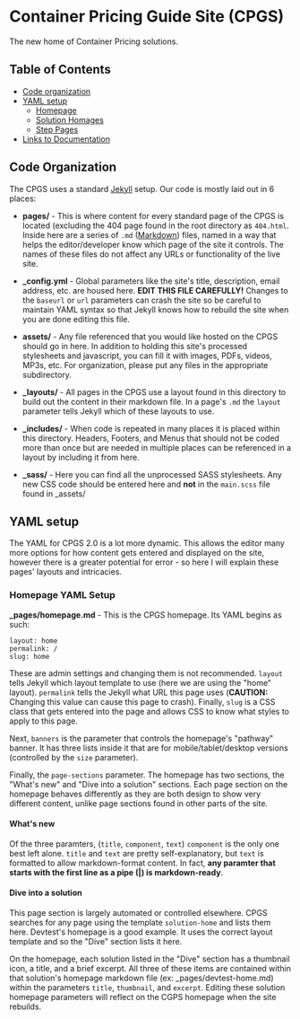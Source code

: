 # Container Pricing Guide Site (CPGS)
The new home of Container Pricing solutions.

## Table of Contents
* [Code organization](#code-org)
* [YAML setup](#yaml-setup)
    * [Homepage](#yaml-homepage)
    * [Solution Homages](#yaml-solution-homepage)
    * [Step Pages](#yaml-step-pages)
* [Links to Documentation](#docs)

<a name="code-org"></a>
## Code Organization
The CPGS uses a standard [Jekyll](https://jekyllrb.com) setup. Our code is mostly laid out in 6 places:
* __pages/__ - This is where content for every standard page of the CPGS is located (excluding the 404 page found in the root directory as `404.html`. Inside here are a series of `.md` ([Markdown](https://github.com/adam-p/markdown-here/wiki/Markdown-Cheatsheet)) files, named in a way that helps the editor/developer know which page of the site it controls. The names of these files do not affect any URLs or functionality of the live site.

* __\_config.yml__ - Global parameters like the site's title, description, email address, etc. are housed here. __EDIT THIS FILE CAREFULLY!__ Changes to the `baseurl` or `url` parameters can crash the site so be careful to maintain YAML syntax so that Jekyll knows how to rebuild the site when you are done editing this file.

* __assets/__ - Any file referenced that you would like hosted on the CPGS should go in here. In addition to holding this site's processed stylesheets and javascript, you can fill it with images, PDFs, videos, MP3s, etc. For organization, please put any files in the appropriate subdirectory.

* __\_layouts/__ - All pages in the CPGS use a layout found in this directory to build out the content in their markdown file. In a page's `.md` the `layout` parameter tells Jekyll which of these layouts to use.

* __\_includes/__ - When code is repeated in many places it is placed within this directory. Headers, Footers, and Menus that should not be coded more than once but are needed in multiple places can be referenced in a layout by including it from here.

* __\_sass/__ - Here you can find all the unprocessed SASS stylesheets. Any new CSS code should be entered here and __not__ in the `main.scss` file found in _assets/


<a name="yaml-setup"></a>
## YAML setup
The YAML for CPGS 2.0 is a lot more dynamic. This allows the editor many more options for how content gets entered and displayed on the site, however there is a greater potential for error - so here I will explain these pages' layouts and intricacies.

<a name="yaml-homepage"></a>
### Homepage YAML Setup
__\_pages/homepage.md__ - This is the CPGS homepage. Its YAML begins as such:
```
layout: home
permalink: /
slug: home
```
These are admin settings and changing them is not recommended. `layout` tells Jekyll which layout template to use (here we are using the "home" layout). `permalink` tells the Jekyll what URL this page uses (__CAUTION:__ Changing this value can cause this page to crash). Finally, `slug` is a CSS class that gets entered into the page and allows CSS to know what styles to apply to this page.

Next, `banners` is the parameter that controls the homepage's "pathway" banner. It has three lists inside it that are for mobile/tablet/desktop versions (controlled by the `size` parameter).

Finally, the `page-sections` parameter. The homepage has two sections, the "What's new" and "Dive into a solution" sections. Each page section on the homepage behaves differently as they are both design to show very different content, unlike page sections found in other parts of the site.

#### What's new
Of the three paramters, (`title`, `component`, `text`) `component` is the only one best left alone. `title` and `text` are pretty self-explanatory, but `text` is formatted to allow markdown-format content. In fact, __any paramter that starts with the first line as a pipe (|) is markdown-ready__.

#### Dive into a solution
This page section is largely automated or controlled elsewhere. CPGS searches for any page using the template `solution-home` and lists them here. Devtest's homepage is a good example. It uses the correct layout template and so the "Dive" section lists it here. 

On the homepage, each solution listed in the "Dive" section has a thumbnail icon, a title, and a brief excerpt. All three of these items are contained within that solution's homepage markdown file (ex: _pages/devtest-home.md) within the parameters `title`, `thumbnail`, and `excerpt`. Editing these solution homepage parameters will reflect on the CGPS homepage when the site rebuilds.

